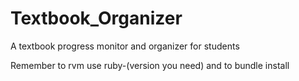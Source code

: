 # Textbook_Organizer
A textbook progress monitor and organizer for students

Remember to rvm use ruby-(version you need)
and to bundle install
